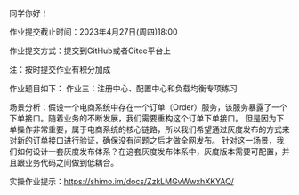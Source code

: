 同学你好！

作业提交截止时间：2023年4月27日(周四)18:00

作业提交方式：提交到GitHub或者Gitee平台上

注：按时提交作业有积分加成

 

作业题目如下：
                   作业三：注册中心、配置中心和负载均衡专项练习

场景分析：假设一个电商系统中存在一个订单（Order）服务，该服务暴露了一个下单接口。随着业务的不断发展，我们需要重构这个订单下单接口。
但是因为下单操作非常重要，属于电商系统的核心链路，所以我们希望通过灰度发布的方式来对新的订单接口进行验证，确保没有问题之后才做全网发布。
针对这一场景，我们如何设计一套灰度发布体系？在这套灰度发布体系中，灰度版本需要可配置，并且跟业务代码之间做到低耦合。

实操作业提示：https://shimo.im/docs/ZzkLMGvWwxhXKYAQ/ 